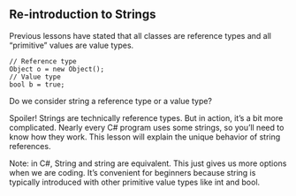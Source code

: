 ## Re-introduction to Strings

Previous lessons have stated that all classes are reference types and all “primitive” values are value types.

```
// Reference type
Object o = new Object();
// Value type
bool b = true;

```

Do we consider string a reference type or a value type?

Spoiler! Strings are technically reference types. But in action, it’s a bit more complicated. Nearly every C# program uses some strings, so you’ll need to know how they work. This lesson will explain the unique behavior of string references.

Note: in C#, String and string are equivalent. This just gives us more options when we are coding. It’s convenient for beginners because string is typically introduced with other primitive value types like int and bool.
